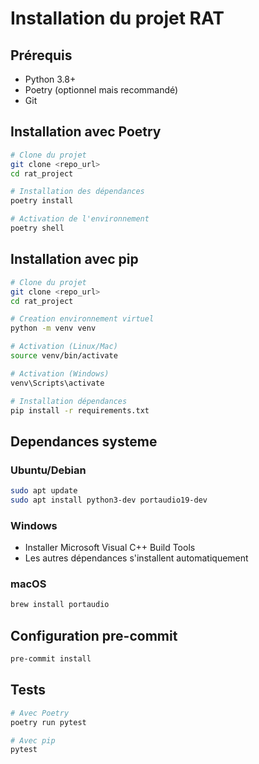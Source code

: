 # Installation du projet RAT

## Prérequis

- Python 3.8+
- Poetry (optionnel mais recommandé)
- Git

## Installation avec Poetry

```bash
# Clone du projet
git clone <repo_url>
cd rat_project

# Installation des dépendances
poetry install

# Activation de l'environnement
poetry shell
```

## Installation avec pip

```bash
# Clone du projet
git clone <repo_url>
cd rat_project

# Creation environnement virtuel
python -m venv venv

# Activation (Linux/Mac)
source venv/bin/activate

# Activation (Windows)
venv\Scripts\activate

# Installation dépendances
pip install -r requirements.txt
```

## Dependances systeme

### Ubuntu/Debian
```bash
sudo apt update
sudo apt install python3-dev portaudio19-dev
```

### Windows
- Installer Microsoft Visual C++ Build Tools
- Les autres dépendances s'installent automatiquement

### macOS
```bash
brew install portaudio
```

## Configuration pre-commit

```bash
pre-commit install
```

## Tests

```bash
# Avec Poetry
poetry run pytest

# Avec pip
pytest
```